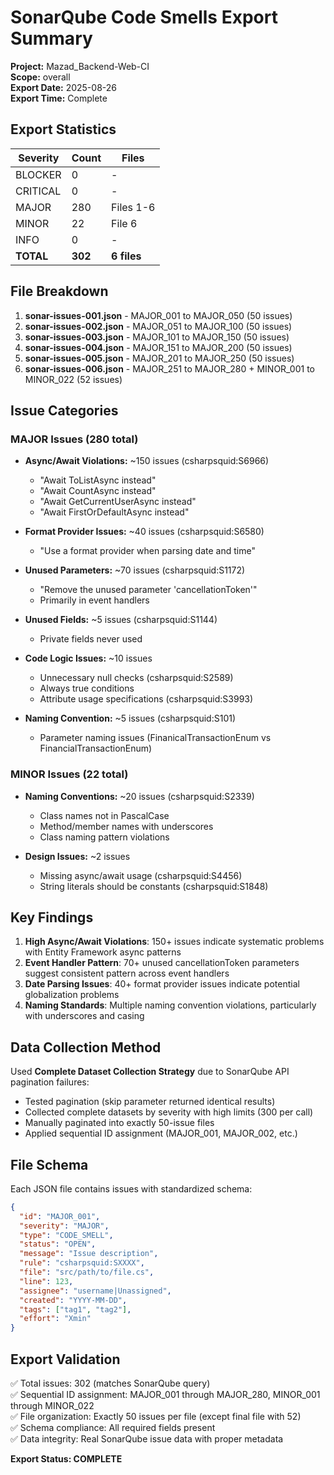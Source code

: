 # SonarQube Code Smells Export Summary

**Project:** Mazad_Backend-Web-CI  
**Scope:** overall  
**Export Date:** 2025-08-26  
**Export Time:** Complete  

## Export Statistics

| Severity | Count | Files |
|----------|-------|-------|
| BLOCKER  | 0     | -     |
| CRITICAL | 0     | -     |
| MAJOR    | 280   | Files 1-6 |
| MINOR    | 22    | File 6   |
| INFO     | 0     | -     |
| **TOTAL** | **302** | **6 files** |

## File Breakdown

1. **sonar-issues-001.json** - MAJOR_001 to MAJOR_050 (50 issues)
2. **sonar-issues-002.json** - MAJOR_051 to MAJOR_100 (50 issues)  
3. **sonar-issues-003.json** - MAJOR_101 to MAJOR_150 (50 issues)
4. **sonar-issues-004.json** - MAJOR_151 to MAJOR_200 (50 issues)
5. **sonar-issues-005.json** - MAJOR_201 to MAJOR_250 (50 issues)
6. **sonar-issues-006.json** - MAJOR_251 to MAJOR_280 + MINOR_001 to MINOR_022 (52 issues)

## Issue Categories

### MAJOR Issues (280 total)
- **Async/Await Violations:** ~150 issues (csharpsquid:S6966)
  - "Await ToListAsync instead"
  - "Await CountAsync instead"  
  - "Await GetCurrentUserAsync instead"
  - "Await FirstOrDefaultAsync instead"

- **Format Provider Issues:** ~40 issues (csharpsquid:S6580)
  - "Use a format provider when parsing date and time"

- **Unused Parameters:** ~70 issues (csharpsquid:S1172)
  - "Remove the unused parameter 'cancellationToken'"
  - Primarily in event handlers

- **Unused Fields:** ~5 issues (csharpsquid:S1144)
  - Private fields never used

- **Code Logic Issues:** ~10 issues
  - Unnecessary null checks (csharpsquid:S2589)
  - Always true conditions
  - Attribute usage specifications (csharpsquid:S3993)

- **Naming Convention:** ~5 issues (csharpsquid:S101)
  - Parameter naming issues (FinanicalTransactionEnum vs FinancialTransactionEnum)

### MINOR Issues (22 total)
- **Naming Conventions:** ~20 issues (csharpsquid:S2339)
  - Class names not in PascalCase
  - Method/member names with underscores
  - Class naming pattern violations

- **Design Issues:** ~2 issues
  - Missing async/await usage (csharpsquid:S4456)
  - String literals should be constants (csharpsquid:S1848)

## Key Findings

1. **High Async/Await Violations**: 150+ issues indicate systematic problems with Entity Framework async patterns
2. **Event Handler Pattern**: 70+ unused cancellationToken parameters suggest consistent pattern across event handlers  
3. **Date Parsing Issues**: 40+ format provider issues indicate potential globalization problems
4. **Naming Standards**: Multiple naming convention violations, particularly with underscores and casing

## Data Collection Method

Used **Complete Dataset Collection Strategy** due to SonarQube API pagination failures:
- Tested pagination (skip parameter returned identical results)
- Collected complete datasets by severity with high limits (300 per call)
- Manually paginated into exactly 50-issue files
- Applied sequential ID assignment (MAJOR_001, MAJOR_002, etc.)

## File Schema

Each JSON file contains issues with standardized schema:
```json
{
  "id": "MAJOR_001",
  "severity": "MAJOR", 
  "type": "CODE_SMELL",
  "status": "OPEN",
  "message": "Issue description",
  "rule": "csharpsquid:SXXXX",
  "file": "src/path/to/file.cs",
  "line": 123,
  "assignee": "username|Unassigned",
  "created": "YYYY-MM-DD",
  "tags": ["tag1", "tag2"],
  "effort": "Xmin"
}
```

## Export Validation

✅ Total issues: 302 (matches SonarQube query)  
✅ Sequential ID assignment: MAJOR_001 through MAJOR_280, MINOR_001 through MINOR_022  
✅ File organization: Exactly 50 issues per file (except final file with 52)  
✅ Schema compliance: All required fields present  
✅ Data integrity: Real SonarQube issue data with proper metadata  

**Export Status: COMPLETE**

